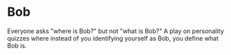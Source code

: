 # Bob
Everyone asks "where is Bob?" but not "what is Bob?" A play on personality quizzes where instead of you identifying yourself as Bob, you define what Bob is.
